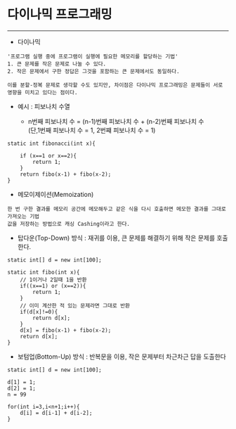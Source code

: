 # 다이나믹 프로그래밍
---
- 다이나믹
```
'프로그램 실행 중에 프로그램이 실행에 필요한 메모리를 할당하는 기법'
1. 큰 문제를 작은 문제로 나눌 수 있다.
2. 작은 문제에서 구한 정답은 그것을 포함하는 큰 문제에서도 동일하다.

이를 분할-정복 문제로 생각할 수도 있지만, 차이점은 다이나믹 프로그래밍은 문제들이 서로 영향을 미치고 있다는 점이다.
```
- 예시 : 피보나치 수열

  -   n번째 피보나치 수 = (n-1)번째 피보나치 수 + (n-2)번째 피보나치 수 <br/>
    (단,1번째 피보나치 수 = 1, 2번쨰 피보나치 수 = 1)
```
static int fibonacci(int x){

    if (x==1 or x==2){
        return 1;
    }
    return fibo(x-1) + fibo(x-2);
}
```

- 메모이제이션(Memoization)
```
한 번 구한 결과를 메모리 공간에 메모해두고 같은 식을 다시 호출하면 메모한 결과를 그대로 가져오는 기법
값을 저장하는 방법으로 캐싱 Cashing이라고 한다.
```

- 탑다운(Top-Down) 방식 : 재귀를 이용, 큰 문제를 해결하기 위해 작은 문제를 호출한다.
```
static int[] d = new int[100];

static int fibo(int x){
    // 1이거나 2일때 1을 반환
    if((x==1) or (x==2)){
        return 1;
    }
    // 이미 계산한 적 있는 문제라면 그대로 반환
    if(d[x]!=0){
        return d[x];
    }
    d[x] = fibo(x-1) + fibo(x-2);
    return d[x];
}
```

- 보텀업(Bottom-Up) 방식 : 반복문을 이용, 작은 문제부터 차근차근 답을 도출한다
```
static int[] d = new int[100];

d[1] = 1;
d[2] = 1;
n = 99

for(int i=3,i<n+1;i++){
    d[i] = d[i-1] + d[i-2];
}
```
